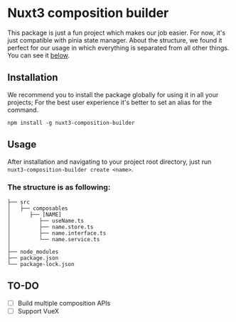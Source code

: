# Nuxt3 composition builder


This package is just a fun project which makes our job easier. For now, it's just compatible with 
pinia state manager. About the structure, we found it perfect for our usage in which everything 
is separated from all other things. 
You can see it [below](#The-structure-is-as-following).

## Installation 
We recommend you to install the package globally for using it in all your projects; For the best user experience it's better to set an alias for the command.

```
npm install -g nuxt3-composition-builder
```


## Usage
After installation and navigating to your project root directory, just run `nuxt3-composition-builder create <name>`.

### The structure is as following:
```
├── src
│   ├── composables
│      ├── [NAME]
│         ├── useName.ts
│         ├── name.store.ts
│         ├── name.interface.ts
│         └── name.service.ts
│
├── node_modules
├── package.json
└── package-lock.json
```

## TO-DO

- [ ] Build multiple composition APIs
- [ ] Support VueX
